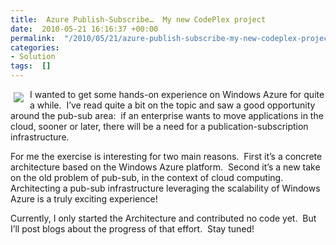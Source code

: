 ```yaml
---
title:  Azure Publish-Subscribe…  My new CodePlex project
date:  2010-05-21 16:16:37 +00:00
permalink:  "/2010/05/21/azure-publish-subscribe-my-new-codeplex-project/"
categories:
- Solution
tags:  []
---
```

<p><a href="http://azurepubsub.codeplex.com/"><img style="display:inline;margin:5px 10px 5px 5px;" align="left" src="http://download.codeplex.com/Project/Download/FileDownload.aspx?ProjectName=AzurePubSub&amp;DownloadId=118533&amp;Build=16586" /></a></p>  <p>I wanted to get some hands-on experience on Windows Azure for quite a while.&#160; I’ve read quite a bit on the topic and saw a good opportunity around the pub-sub area:&#160; if an enterprise wants to move applications in the cloud, sooner or later, there will be a need for a publication-subscription infrastructure.</p>  <p>For me the exercise is interesting for two main reasons.&#160; First it’s a concrete architecture based on the Windows Azure platform.&#160; Second it’s a new take on the old problem of pub-sub, in the context of cloud computing.&#160; Architecting a pub-sub infrastructure leveraging the scalability of Windows Azure is a truly exciting experience!</p>  <p>Currently, I only started the Architecture and contributed no code yet.&#160; But I’ll post blogs about the progress of that effort.&#160; Stay tuned!</p>